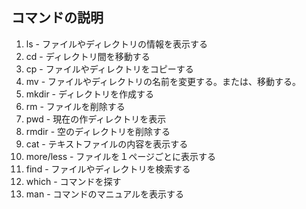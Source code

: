 ## コマンドの説明

1. ls - ファイルやディレクトリの情報を表示する
1. cd - ディレクトリ間を移動する
1. cp - ファイルやディレクトリをコピーする
1. mv - ファイルやディレクトリの名前を変更する。または、移動する。
1. mkdir - ディレクトリを作成する
1. rm - ファイルを削除する
1. pwd - 現在の作ディレクトリを表示
1. rmdir - 空のディレクトリを削除する
1. cat -  テキストファイルの内容を表示する
1. more/less - ファイルを１ページごとに表示する
1. find - ファイルやディレクトリを検索する
1. which - コマンドを探す
1. man - コマンドのマニュアルを表示する
